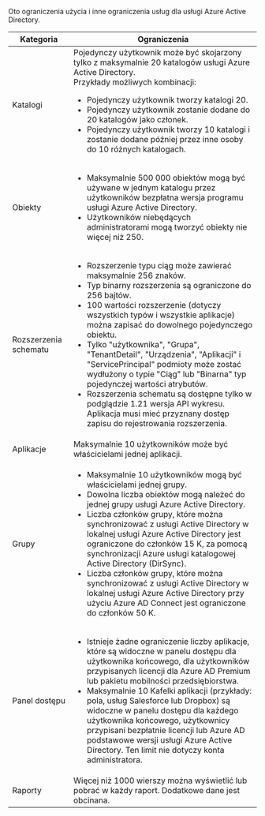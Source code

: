 Oto ograniczenia użycia i inne ograniczenia usług dla usługi Azure Active Directory.

| Kategoria | Ograniczenia |
|---|---|
| Katalogi | Pojedynczy użytkownik może być skojarzony tylko z maksymalnie 20 katalogów usługi Azure Active Directory.<br />Przykłady możliwych kombinacji: <ul> <li>Pojedynczy użytkownik tworzy katalogi 20.</li><li>Pojedynczy użytkownik zostanie dodane do 20 katalogów jako członek.</li><li>Pojedynczy użytkownik tworzy 10 katalogi i zostanie dodane później przez inne osoby do 10 różnych katalogach.</li></ul> |  
| Obiekty | <ul><li>Maksymalnie 500 000 obiektów mogą być używane w jednym katalogu przez użytkowników bezpłatna wersja programu usługi Azure Active Directory.</li><li>Użytkowników niebędących administratorami mogą tworzyć obiekty nie więcej niż 250.</li></ul> |
| Rozszerzenia schematu | <ul><li>Rozszerzenie typu ciąg może zawierać maksymalnie 256 znaków. </li><li>Typ binarny rozszerzenia są ograniczone do 256 bajtów.</li><li>100 wartości rozszerzenie (dotyczy wszystkich typów i wszystkie aplikacje) można zapisać do dowolnego pojedynczego obiektu.</li><li>Tylko "użytkownika", "Grupa", "TenantDetail", "Urządzenia", "Aplikacji" i "ServicePrincipal" podmioty może zostać wydłużony o typie "Ciąg" lub "Binarna" typ pojedynczej wartości atrybutów.</li><li>Rozszerzenia schematu są dostępne tylko w podglądzie 1.21 wersja API wykresu. Aplikacja musi mieć przyznany dostęp zapisu do rejestrowania rozszerzenia.</li></ul> |
| Aplikacje | Maksymalnie 10 użytkowników może być właścicielami jednej aplikacji. |
| Grupy | <ul><li>Maksymalnie 10 użytkowników mogą być właścicielami jednej grupy.</li><li>Dowolna liczba obiektów mogą należeć do jednej grupy usługi Azure Active Directory.</li><li>Liczba członków grupy, które można synchronizować z usługi Active Directory w lokalnej usługi Azure Active Directory jest ograniczone do członków 15 K, za pomocą synchronizacji Azure usługi katalogowej Active Directory (DirSync).</li><li>Liczba członków grupy, które można synchronizować z usługi Active Directory w lokalnej usługi Azure Active Directory przy użyciu Azure AD Connect jest ograniczone do członków 50 K.</li></ul> |
| Panel dostępu | <ul><li>Istnieje żadne ograniczenie liczby aplikacje, które są widoczne w panelu dostępu dla użytkownika końcowego, dla użytkowników przypisanych licencji dla Azure AD Premium lub pakietu mobilności przedsiębiorstwa.</li><li>Maksymalnie 10 Kafelki aplikacji (przykłady: pola, usług Salesforce lub Dropbox) są widoczne w panelu dostępu dla każdego użytkownika końcowego, użytkownicy przypisani bezpłatnie licencji lub Azure AD podstawowe wersji usługi Azure Active Directory. Ten limit nie dotyczy konta administratora.</li></ul> |
| Raporty | Więcej niż 1000 wierszy można wyświetlić lub pobrać w każdy raport. Dodatkowe dane jest obcinana. |

